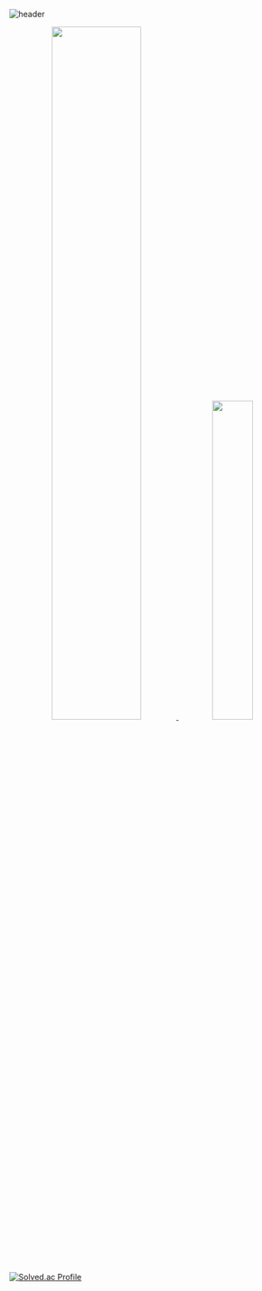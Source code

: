 
![header](https://capsule-render.vercel.app/api?type=venom&color=auto&height=250&section=header&text=Kyutark%20Kim&fontSize=50&fontcolor=auto)

<div align="center">
  <a href="https://github.com/anuraghazra/github-readme-stats">
    <img src="https://github-readme-stats.vercel.app/api?username=Kyutark&show_icons=true&theme=github_dark_dimmed&hide_border=true&count_private=true" width="56%" />
  </a>
  <a href="https://github.com/anuraghazra/github-readme-stats">
    <img src="https://github-readme-stats.vercel.app/api/top-langs/?username=Kyutark&layout=donut&show_icons=true&theme=github_dark_dimmed&langs_count=5&hide_border=true&count_private=true&hide=jupyter%20notebook" width="38%" />
  </a>
</div>

[![Solved.ac Profile](http://mazassumnida.wtf/api/generate_badge?boj=kyutkim01)](https://solved.ac/kyutkim01)

